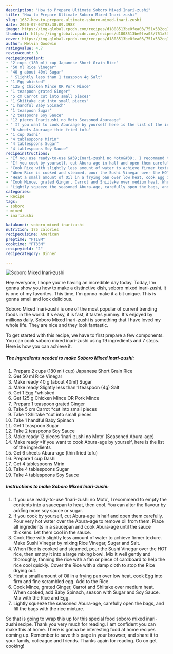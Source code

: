 ```yaml
---
description: "How to Prepare Ultimate Soboro Mixed Inari-zushi"
title: "How to Prepare Ultimate Soboro Mixed Inari-zushi"
slug: 1637-how-to-prepare-ultimate-soboro-mixed-inari-zushi
date: 2020-07-03T08:38:09.398Z
image: https://img-global.cpcdn.com/recipes/d1808513be0fea03/751x532cq70/soboro-mixed-inari-zushi-recipe-main-photo.jpg
thumbnail: https://img-global.cpcdn.com/recipes/d1808513be0fea03/751x532cq70/soboro-mixed-inari-zushi-recipe-main-photo.jpg
cover: https://img-global.cpcdn.com/recipes/d1808513be0fea03/751x532cq70/soboro-mixed-inari-zushi-recipe-main-photo.jpg
author: Melvin Goodwin
ratingvalue: 4.7
reviewcount: 8
recipeingredient:
- "2 cups (180 ml) cup Japanese Short Grain Rice"
- "50 ml Rice Vinegar"
- "40 g about 40ml Sugar"
- " Slightly less than 1 teaspoon 4g Salt"
- "1 Egg whisked"
- "125 g Chicken Mince OR Pork Mince"
- "1 teaspoon grated Ginger"
- "5 cm Carrot cut into small pieces"
- "1 Shiitake cut into small pieces"
- "1 handful Baby Spinach"
- "1 teaspoon Sugar"
- "2 teaspoons Soy Sauce"
- "12 pieces Inarizushi no Moto Seasoned Aburaage"
- " If you want to cook Aburaage by yourself here is the list of the ingredients"
- "6 sheets Aburaage thin fried tofu"
- "1 cup Dashi"
- "4 tablespoons Mirin"
- "4 tablespoons Sugar"
- "4 tablespoons Soy Sauce"
recipeinstructions:
- "If you use ready-to-use &#39;Inari-zushi no Moto&#39;, I recommend to empty the contents into a saucepan to heat, then cool. You can alter the flavour by adding more soy sauce or sugar."
- "If you cook by yourself, cut Abura-age in half and open them carefully. Pour very hot water over the Abura-age to remove oil from them. Place all ingredients in a saucepan and cook Abura-age until the sauce thickens. Let them cool in the sauce."
- "Cook Rice with slightly less amount of water to achieve firmer texture. Make Sushi Vinegar by mixing Rice Vinegar, Sugar and Salt."
- "When Rice is cooked and steamed, pour the Sushi Vinegar over the HOT rice, then empty it into a large mixing bowl. Mix it well gently and thoroughly, fanning the rice with a fan or piece of cardboard to help the rice cool quickly. Cover the Rice with a damp cloth to stop the Rice drying out."
- "Heat a small amount of Oil in a frying pan over low heat, cook Egg into firm and fine scrambled egg. Add to the Rice."
- "Cook Mince, grated Ginger, Carrot and Shiitake over medium heat. When cooked, add Baby Spinach, season with Sugar and Soy Sauce. Mix with the Rice and Egg."
- "Lightly squeeze the seasoned Abura-age, carefully open the bags, and fill the bags with the rice mixture."
categories:
- Recipe
tags:
- soboro
- mixed
- inarizushi

katakunci: soboro mixed inarizushi 
nutrition: 175 calories
recipecuisine: American
preptime: "PT18M"
cooktime: "PT35M"
recipeyield: "2"
recipecategory: Dinner

---
```



![Soboro Mixed Inari-zushi](https://img-global.cpcdn.com/recipes/d1808513be0fea03/751x532cq70/soboro-mixed-inari-zushi-recipe-main-photo.jpg)

Hey everyone, I hope you're having an incredible day today. Today, I'm gonna show you how to make a distinctive dish, soboro mixed inari-zushi. It is one of my favorites. This time, I'm gonna make it a bit unique. This is gonna smell and look delicious.



Soboro Mixed Inari-zushi is one of the most popular of current trending foods in the world. It's easy, it is fast, it tastes yummy. It's enjoyed by millions daily. Soboro Mixed Inari-zushi is something that I have loved my whole life. They are nice and they look fantastic.


To get started with this recipe, we have to first prepare a few components. You can cook soboro mixed inari-zushi using 19 ingredients and 7 steps. Here is how you can achieve it.

<!--inarticleads1-->

##### The ingredients needed to make Soboro Mixed Inari-zushi:

1. Prepare 2 cups (180 ml) cup) Japanese Short Grain Rice
1. Get 50 ml Rice Vinegar
1. Make ready 40 g (about 40ml) Sugar
1. Make ready  Slightly less than 1 teaspoon (4g) Salt
1. Get 1 Egg *whisked
1. Get 125 g Chicken Mince OR Pork Mince
1. Prepare 1 teaspoon grated Ginger
1. Take 5 cm Carrot *cut into small pieces
1. Take 1 Shiitake *cut into small pieces
1. Take 1 handful Baby Spinach
1. Get 1 teaspoon Sugar
1. Take 2 teaspoons Soy Sauce
1. Make ready 12 pieces ‘Inari-zushi no Moto’ (Seasoned Abura-age)
1. Make ready  *If you want to cook Abura-age by yourself, here is the list of the ingredients
1. Get 6 sheets Abura-age (thin fried tofu)
1. Prepare 1 cup Dashi
1. Get 4 tablespoons Mirin
1. Take 4 tablespoons Sugar
1. Take 4 tablespoons Soy Sauce




<!--inarticleads2-->

##### Instructions to make Soboro Mixed Inari-zushi:

1. If you use ready-to-use &#39;Inari-zushi no Moto&#39;, I recommend to empty the contents into a saucepan to heat, then cool. You can alter the flavour by adding more soy sauce or sugar.
1. If you cook by yourself, cut Abura-age in half and open them carefully. Pour very hot water over the Abura-age to remove oil from them. Place all ingredients in a saucepan and cook Abura-age until the sauce thickens. Let them cool in the sauce.
1. Cook Rice with slightly less amount of water to achieve firmer texture. Make Sushi Vinegar by mixing Rice Vinegar, Sugar and Salt.
1. When Rice is cooked and steamed, pour the Sushi Vinegar over the HOT rice, then empty it into a large mixing bowl. Mix it well gently and thoroughly, fanning the rice with a fan or piece of cardboard to help the rice cool quickly. Cover the Rice with a damp cloth to stop the Rice drying out.
1. Heat a small amount of Oil in a frying pan over low heat, cook Egg into firm and fine scrambled egg. Add to the Rice.
1. Cook Mince, grated Ginger, Carrot and Shiitake over medium heat. When cooked, add Baby Spinach, season with Sugar and Soy Sauce. Mix with the Rice and Egg.
1. Lightly squeeze the seasoned Abura-age, carefully open the bags, and fill the bags with the rice mixture.




So that is going to wrap this up for this special food soboro mixed inari-zushi recipe. Thank you very much for reading. I am confident you can make this at home. There is gonna be interesting food at home recipes coming up. Remember to save this page in your browser, and share it to your family, colleague and friends. Thanks again for reading. Go on get cooking!
